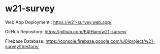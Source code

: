 
<!-- README.md -->


# w21-survey

Web App Deployment : https://w21-survey.web.app/

GitHub Repository: https://github.com/E4tHam/w21-survey/

Firebase Database: https://console.firebase.google.com/u/0/project/w21-survey/firestore/
